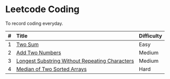 # Leetcode Coding
To record coding everyday.

|#|Title|Difficulty|
|:---|:---|:---|
|1|[Two Sum](https://github.com/dommii1218/coding/blob/master/leetcode/Algorithm/1.%20Two%20Sum.md)|Easy|
|2|[Add Two Numbers](https://github.com/dommii1218/coding/blob/master/leetcode/Algorithm/2.%20Add%20Two%20Numbers.md)|Medium|
|3|[Longest Substring Without Repeating Characters](https://github.com/dommii1218/coding/blob/master/leetcode/Algorithm/3.%20Longest%20Substring%20Without%20Repeating%20Characters.md)|Medium|
|4|[Median of Two Sorted Arrays]()|Hard|
